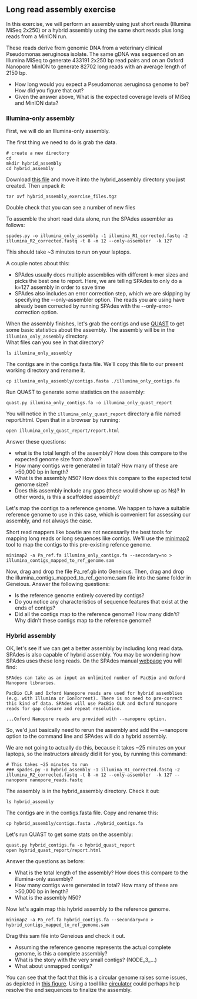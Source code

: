 ## Long read assembly exercise

In this exercise, we will perform an assembly using just short reads (Illumina MiSeq 2x250) or a hybrid assembly using the same short reads plus long reads from a MinION run. 

These reads derive from genomic DNA from a veterinary clinical Pseudomonas aeruginosa isolate.  The same gDNA was sequenced on an Illumina MiSeq to generate 433191 2x250 bp read pairs and on an Oxford Nanopore MinION to generate 82702 long reads with an average length of 2150 bp.  

- How long would you expect a Pseudomonas aeruginosa genome to be?  How did you figure that out?
- Given the answer above, What is the expected coverage levels of MiSeq and MinION data?

### Illumina-only assembly

First, we will do an Illumina-only assembly.  

The first thing we need to do is grab the data.  

```
# create a new directory
cd
mkdir hybrid_assembly
cd hybrid_assembly
```

Download [this file](https://drive.google.com/open?id=1SIPyxxLjYVWjzRfoPgpc8cDreCe9nuAX) and move it into the hybrid_assembly directory you just created.  Then unpack it:

```
tar xvf hybrid_assembly_exercise_files.tgz
```

Double check that you can see a number of new files

To assemble the short read data alone, run the SPAdes assembler as follows:

```
spades.py -o illumina_only_assembly -1 illumina_R1_corrected.fastq -2 illumina_R2_corrected.fastq -t 8 -m 12 --only-assembler  -k 127
```

This should take ~3 minutes to run on your laptops.

A couple notes about this:

- SPAdes usually does multiple assemblies with different k-mer sizes and picks the best one to report.  Here, we are telling SPAdes to only do a k=127 assembly in order to save time
- SPAdes also includes an error correction step, which we are skipping by specifying the --only-assembler option.  The reads you are using have already been corrected by running SPAdes with the --only-error-correction option.  


When the assembly finishes, let's grab the contigs and use [QUAST](http://quast.sourceforge.net/quast) to get some basic statistics about the assembly.  The assembly will be in the `illumina_only_assembly` directory.  
What files can you see in that directory?  

```
ls illumina_only_assembly
```

The contigs are in the contigs.fasta file.  We'll copy this file to our present working directory and rename it.

```
cp illumina_only_assembly/contigs.fasta ./illumina_only_contigs.fa
```

Run QUAST to generate some statistics on the assembly:

```
quast.py illumina_only_contigs.fa -o illumina_only_quast_report
```

You will notice in the `illumina_only_quast_report` directory a file named report.html.  Open that in a browser by running:

```
open illumina_only_quast_report/report.html
```

Answer these questions:

- what is the total length of the assembly?  How does this compare to the expected genome size from above?
- How many contigs were generated in total?  How many of these are >50,000 bp in length?
- What is the assembly N50?  How does this compare to the expected total genome size?
- Does this assembly include any gaps (these would show up as Ns)?  In other words, is this a scaffolded assembly?

Let's map the contigs to a reference genome.  We happen to have a suitable reference genome to use in this case, which is convenient for assessing our assembly, and not always the case. 

Short read mappers like bowtie are not necessarily the best tools for mapping long reads or long sequences like contigs.  We'll use the [minimap2](https://github.com/lh3/minimap2) tool to map the contigs to this pre-existing refence genome.

```
minimap2 -a Pa_ref.fa illumina_only_contigs.fa --secondary=no > illumina_contigs_mapped_to_ref_genome.sam
```

Now, drag and drop the file Pa_ref.gb into Geneious.  Then, drag and drop the illumina_contigs_mapped_to_ref_genome.sam file into the same folder in Geneious.  Answer the following questions:

- Is the reference genome entirely covered by contigs? 
- Do you notice any characteristics of sequence features that exist at the ends of contigs? 
- Did all the contigs map to the reference genome?  How many didn't?  Why didn't these contigs map to the reference genome?


### Hybrid assembly

OK, let's see if we can get a better assembly by including long read data.  SPAdes is also capable of hybrid assembly.  You may be wondering how SPAdes uses these long reads.  On the SPAdes manual [webpage](http://cab.spbu.ru/files/release3.12.0/manual.html) you will find: 

```
SPAdes can take as an input an unlimited number of PacBio and Oxford Nanopore libraries.

PacBio CLR and Oxford Nanopore reads are used for hybrid assemblies (e.g. with Illumina or IonTorrent). There is no need to pre-correct this kind of data. SPAdes will use PacBio CLR and Oxford Nanopore reads for gap closure and repeat resolution.

...Oxford Nanopore reads are provided with --nanopore option.
```

So, we'd just basically need to rerun the assembly and add the --nanopore option to the command line and SPAdes will do a hybrid assembly.  

We are not going to actually do this, because it takes ~25 minutes on your laptops, so the instructors already did it for you, by running this command:

```
# This takes ~25 minutes to run
### spades.py -o hybrid_assembly -1 illumina_R1_corrected.fastq -2 illumina_R2_corrected.fastq -t 8 -m 12 --only-assembler  -k 127 --nanopore nanopore_reads.fastq
```

The assembly is in the hybrid_assembly directory.  Check it out:
```
ls hybrid_assembly
```

The contigs are in the contigs.fasta file.  Copy and rename this:
```
cp hybrid_assembly/contigs.fasta ./hybrid_contigs.fa
```

Let's run QUAST to get some stats on the assembly:

```
quast.py hybrid_contigs.fa -o hybrid_quast_report
open hybrid_quast_report/report.html
```
Answer the questions as before:

- What is the total length of the assembly?  How does this compare to the illumina-only assembly? 
- How many contigs were generated in total?  How many of these are >50,000 bp in length?
- What is the assembly N50?  

Now let's again map this hybrid assembly to the reference genome.

```
minimap2 -a Pa_ref.fa hybrid_contigs.fa --secondary=no > hybrid_contigs_mapped_to_ref_genome.sam
````

Drag this sam file into Geneious and check it out.  

- Assuming the reference genome represents the actual complete genome, is this a complete assembly?
- What is the story with the very small contigs? (NODE_3_...)  
- What about unmapped contigs?

You can see that the fact that this is a circular genome raises some issues, as depicted in [this figure](https://media.springernature.com/full/springer-static/image/art%3A10.1186%2Fs13059-015-0849-0/MediaObjects/13059_2015_849_Fig1_HTML.gif).  Using a tool like [circulator](https://genomebiology.biomedcentral.com/articles/10.1186/s13059-015-0849-0) could perhaps help resolve the end sequences to finalize the assembly.



